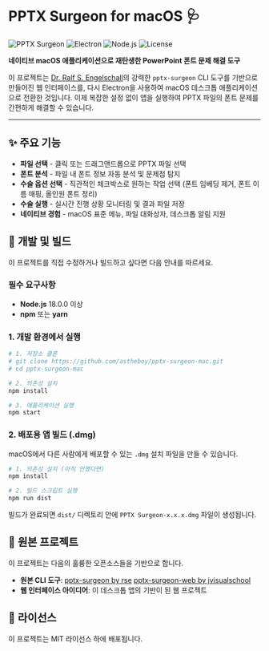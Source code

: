 # PPTX Surgeon for macOS 🩺

![PPTX Surgeon](https://img.shields.io/badge/PPTX-Surgeon-blue.svg)
![Electron](https://img.shields.io/badge/Electron-28-blueviolet.svg)
![Node.js](https://img.shields.io/badge/Node.js-18+-green.svg)
![License](https://img.shields.io/badge/License-MIT-yellow.svg)

**네이티브 macOS 애플리케이션으로 재탄생한 PowerPoint 폰트 문제 해결 도구**

이 프로젝트는 [Dr. Ralf S. Engelschall](http://engelschall.com)의 강력한 `pptx-surgeon` CLI 도구를 기반으로 만들어진 웹 인터페이스를, 다시 Electron을 사용하여 macOS 데스크톱 애플리케이션으로 전환한 것입니다. 이제 복잡한 설정 없이 앱을 실행하여 PPTX 파일의 폰트 문제를 간편하게 해결할 수 있습니다.

---

## ✨ 주요 기능

- **파일 선택** - 클릭 또는 드래그앤드롭으로 PPTX 파일 선택
- **폰트 분석** - 파일 내 폰트 정보 자동 분석 및 문제점 탐지
- **수술 옵션 선택** - 직관적인 체크박스로 원하는 작업 선택 (폰트 임베딩 제거, 폰트 이름 매핑, 올인원 폰트 정리)
- **수술 실행** - 실시간 진행 상황 모니터링 및 결과 파일 저장
- **네이티브 경험** - macOS 표준 메뉴, 파일 대화상자, 데스크톱 알림 지원

## 🚀 개발 및 빌드

이 프로젝트를 직접 수정하거나 빌드하고 싶다면 다음 안내를 따르세요.

### 필수 요구사항
- **Node.js** 18.0.0 이상
- **npm** 또는 **yarn**

### 1. 개발 환경에서 실행

```bash
# 1. 저장소 클론
# git clone https://github.com/astheboy/pptx-surgeon-mac.git
# cd pptx-surgeon-mac

# 2. 의존성 설치
npm install

# 3. 애플리케이션 실행
npm start
```

### 2. 배포용 앱 빌드 (.dmg)

macOS에서 다른 사람에게 배포할 수 있는 `.dmg` 설치 파일을 만들 수 있습니다.

```bash
# 1. 의존성 설치 (아직 안했다면)
npm install

# 2. 빌드 스크립트 실행
npm run dist
```

빌드가 완료되면 `dist/` 디렉토리 안에 `PPTX Surgeon-x.x.x.dmg` 파일이 생성됩니다.

## 🤝 원본 프로젝트

이 프로젝트는 다음의 훌륭한 오픈소스들을 기반으로 합니다.

- **원본 CLI 도구**: 
  [pptx-surgeon by rse](https://github.com/rse/pptx-surgeon)
  [pptx-surgeon-web by jvisualschool](https://github.com/jvisualschool/pptx-surgeon-web)
- **웹 인터페이스 아이디어**: 이 데스크톱 앱의 기반이 된 웹 프로젝트

## 📄 라이선스

이 프로젝트는 MIT 라이선스 하에 배포됩니다.

